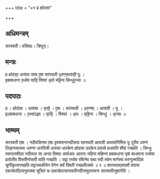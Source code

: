 +++
title = "०१ प्र क्षोदसा"

+++
## अधिमन्त्रम्
सरस्वती। वसिष्ठः। त्रिष्टुप्।

## मन्त्रः
प्र क्षोद॑सा॒ धाय॑सा सस्र ए॒षा सर॑स्वती ध॒रुण॒माय॑सी॒ पूः ।  
प्र॒बाब॑धाना र॒थ्ये॑व याति॒ विश्वा॑ अ॒पो म॑हि॒ना सिन्धु॑र॒न्याः ॥

## पदपाठः
प्र । क्षोद॑सा । धाय॑सा । स॒स्रे॒ । ए॒षा । सर॑स्वती । ध॒रुण॑म् । आय॑सी । पूः ।  
प्र॒ऽबाब॑धाना । र॒थ्या॑ऽइव । या॒ति॒ । विश्वाः॑ । अ॒पः । म॒हि॒ना । सिन्धुः॑ । अ॒न्याः ॥

## भाष्यम्
सरस्वती एषा । नदीवन्निगमा एषा दृश्यमानानदीरूपा सरस्वती आयसी अयसानिर्मिता पूः पुरीव धरुणं लिङ्गव्यत्ययः धरुणा धारयित्री धायसा धारकेण क्षोदसा उदकेन प्रसस्रे प्रधावति शीघ्रं गच्छति । सिन्धुः स्यन्दनशीला नदीरूपा सा अन्या विश्वाः सर्वाअपः आपगाः महिना महिम्ना प्रबाबधाना भृशं बाधमाना रथ्येवा प्रतोलीव विस्तीर्णासती याति गच्छति । यद्वा रथ्येव रथिनेव यथा रथी रथेन मार्गस्थं तरुगुल्मादिकं चूर्णीकृत्यगच्छति तद्वत्स्वकीयेन वेगेन सर्वं पिंषती गच्छतीत्यर्थः ॥ १ ॥ सारस्वतएवपशौ वपाया एकाचेतदित्यनुवाक्या सूत्रितं च-एकाचेतत्सरस्वतीनदीनामुतस्यानः सरस्वतीजुषाणेति ।